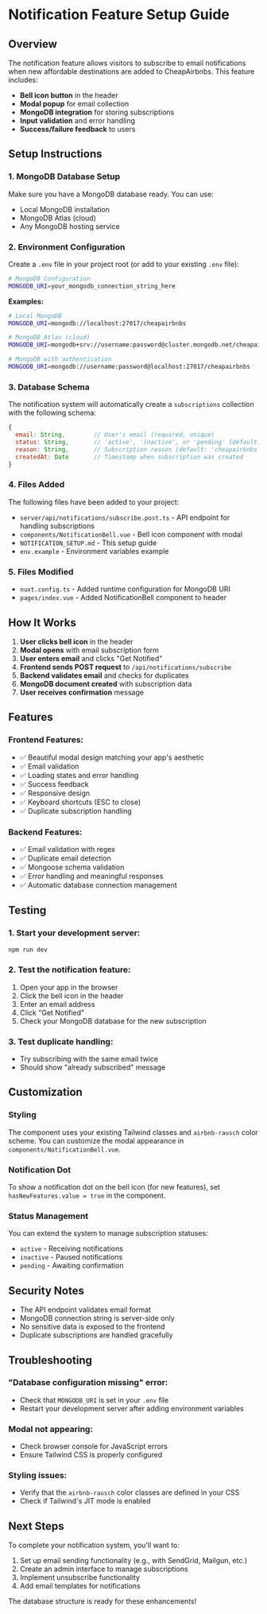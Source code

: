 # Notification Feature Setup Guide

## Overview

The notification feature allows visitors to subscribe to email notifications when new affordable destinations are added to CheapAirbnbs. This feature includes:

- **Bell icon button** in the header
- **Modal popup** for email collection
- **MongoDB integration** for storing subscriptions
- **Input validation** and error handling
- **Success/failure feedback** to users

## Setup Instructions

### 1. MongoDB Database Setup

Make sure you have a MongoDB database ready. You can use:

- Local MongoDB installation
- MongoDB Atlas (cloud)
- Any MongoDB hosting service

### 2. Environment Configuration

Create a `.env` file in your project root (or add to your existing `.env` file):

```bash
# MongoDB Configuration
MONGODB_URI=your_mongodb_connection_string_here
```

**Examples:**

```bash
# Local MongoDB
MONGODB_URI=mongodb://localhost:27017/cheapairbnbs

# MongoDB Atlas (cloud)
MONGODB_URI=mongodb+srv://username:password@cluster.mongodb.net/cheapairbnbs?retryWrites=true&w=majority

# MongoDB with authentication
MONGODB_URI=mongodb://username:password@localhost:27017/cheapairbnbs
```

### 3. Database Schema

The notification system will automatically create a `subscriptions` collection with the following schema:

```javascript
{
  email: String,        // User's email (required, unique)
  status: String,       // 'active', 'inactive', or 'pending' (default: 'active')
  reason: String,       // Subscription reason (default: 'cheapairbnbs')
  createdAt: Date       // Timestamp when subscription was created
}
```

### 4. Files Added

The following files have been added to your project:

- `server/api/notifications/subscribe.post.ts` - API endpoint for handling subscriptions
- `components/NotificationBell.vue` - Bell icon component with modal
- `NOTIFICATION_SETUP.md` - This setup guide
- `env.example` - Environment variables example

### 5. Files Modified

- `nuxt.config.ts` - Added runtime configuration for MongoDB URI
- `pages/index.vue` - Added NotificationBell component to header

## How It Works

1. **User clicks bell icon** in the header
2. **Modal opens** with email subscription form
3. **User enters email** and clicks "Get Notified"
4. **Frontend sends POST request** to `/api/notifications/subscribe`
5. **Backend validates email** and checks for duplicates
6. **MongoDB document created** with subscription data
7. **User receives confirmation** message

## Features

### Frontend Features:

- ✅ Beautiful modal design matching your app's aesthetic
- ✅ Email validation
- ✅ Loading states and error handling
- ✅ Success feedback
- ✅ Responsive design
- ✅ Keyboard shortcuts (ESC to close)
- ✅ Duplicate subscription handling

### Backend Features:

- ✅ Email validation with regex
- ✅ Duplicate email detection
- ✅ Mongoose schema validation
- ✅ Error handling and meaningful responses
- ✅ Automatic database connection management

## Testing

### 1. Start your development server:

```bash
npm run dev
```

### 2. Test the notification feature:

1. Open your app in the browser
2. Click the bell icon in the header
3. Enter an email address
4. Click "Get Notified"
5. Check your MongoDB database for the new subscription

### 3. Test duplicate handling:

- Try subscribing with the same email twice
- Should show "already subscribed" message

## Customization

### Styling

The component uses your existing Tailwind classes and `airbnb-rausch` color scheme. You can customize the modal appearance in `components/NotificationBell.vue`.

### Notification Dot

To show a notification dot on the bell icon (for new features), set `hasNewFeatures.value = true` in the component.

### Status Management

You can extend the system to manage subscription statuses:

- `active` - Receiving notifications
- `inactive` - Paused notifications
- `pending` - Awaiting confirmation

## Security Notes

- The API endpoint validates email format
- MongoDB connection string is server-side only
- No sensitive data is exposed to the frontend
- Duplicate subscriptions are handled gracefully

## Troubleshooting

### "Database configuration missing" error:

- Check that `MONGODB_URI` is set in your `.env` file
- Restart your development server after adding environment variables

### Modal not appearing:

- Check browser console for JavaScript errors
- Ensure Tailwind CSS is properly configured

### Styling issues:

- Verify that the `airbnb-rausch` color classes are defined in your CSS
- Check if Tailwind's JIT mode is enabled

## Next Steps

To complete your notification system, you'll want to:

1. Set up email sending functionality (e.g., with SendGrid, Mailgun, etc.)
2. Create an admin interface to manage subscriptions
3. Implement unsubscribe functionality
4. Add email templates for notifications

The database structure is ready for these enhancements!

